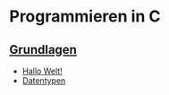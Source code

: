 # Programmieren in C 

## [Grundlagen](Grundlagen/)

* [Hallo Welt!](Grundlagen/HalloWelt/)
* [Datentypen](Grundlagen/Datentypen/)



